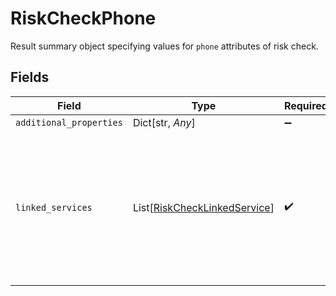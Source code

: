 # RiskCheckPhone

Result summary object specifying values for `phone` attributes of risk check.


## Fields

| Field                                                                                                   | Type                                                                                                    | Required                                                                                                | Description                                                                                             | Example                                                                                                 |
| ------------------------------------------------------------------------------------------------------- | ------------------------------------------------------------------------------------------------------- | ------------------------------------------------------------------------------------------------------- | ------------------------------------------------------------------------------------------------------- | ------------------------------------------------------------------------------------------------------- |
| `additional_properties`                                                                                 | Dict[str, *Any*]                                                                                        | :heavy_minus_sign:                                                                                      | N/A                                                                                                     |                                                                                                         |
| `linked_services`                                                                                       | List[[RiskCheckLinkedService](../../models/shared/riskchecklinkedservice.md)]                           | :heavy_check_mark:                                                                                      | A list of online services where this phone number has been detected to have accounts or other activity. | facebook                                                                                                |